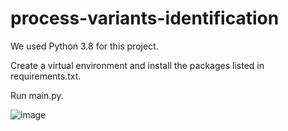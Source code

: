 # process-variants-identification

We used Python 3.8 for this project.

Create a virtual environment and install the packages listed in requirements.txt.

Run main.py.

![image](https://github.com/aliNorouzifar/process-variants-identification/assets/81296367/277f836a-27c4-4e1e-9f5c-34c2756979d8)
